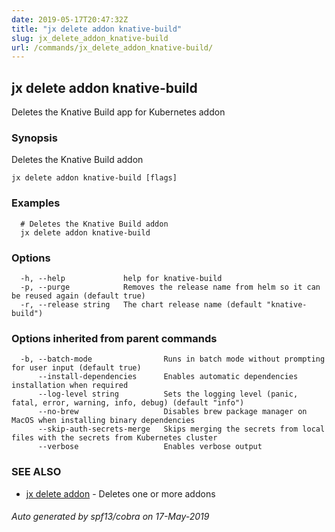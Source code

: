 ```yaml
---
date: 2019-05-17T20:47:32Z
title: "jx delete addon knative-build"
slug: jx_delete_addon_knative-build
url: /commands/jx_delete_addon_knative-build/
---
```

## jx delete addon knative-build

Deletes the Knative Build app for Kubernetes addon

### Synopsis

Deletes the Knative Build addon

```
jx delete addon knative-build [flags]
```

### Examples

```
  # Deletes the Knative Build addon
  jx delete addon knative-build
```

### Options

```
  -h, --help             help for knative-build
  -p, --purge            Removes the release name from helm so it can be reused again (default true)
  -r, --release string   The chart release name (default "knative-build")
```

### Options inherited from parent commands

```
  -b, --batch-mode                Runs in batch mode without prompting for user input (default true)
      --install-dependencies      Enables automatic dependencies installation when required
      --log-level string          Sets the logging level (panic, fatal, error, warning, info, debug) (default "info")
      --no-brew                   Disables brew package manager on MacOS when installing binary dependencies
      --skip-auth-secrets-merge   Skips merging the secrets from local files with the secrets from Kubernetes cluster
      --verbose                   Enables verbose output
```

### SEE ALSO

* [jx delete addon](/commands/jx_delete_addon/)	 - Deletes one or more addons

###### Auto generated by spf13/cobra on 17-May-2019
